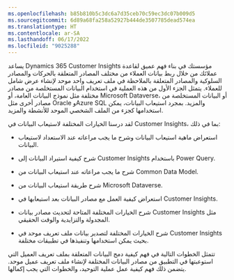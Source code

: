 ```yaml
---
ms.openlocfilehash: b85b810b5c3dc6a7d35ceb70c59ec3dc07b009d5
ms.sourcegitcommit: 6d89a68fa258a52927b444de3507785dead574ea
ms.translationtype: HT
ms.contentlocale: ar-SA
ms.lasthandoff: 06/17/2022
ms.locfileid: "9025288"
---
```

يساعد Dynamics 365 Customer Insights مؤسستك في بناء فهم عميق لقاعدة عملائك من خلال ربط بيانات العملاء من مختلف المصادر المتعلقة بالحركات والمصادر السلوكية والمصادر المتعلقة بالملاحظة في ملف تعريف واحد موحد لإنشاء عرض شامل للعملاء. يتمثل الجزء الأول من هذه العملية في استخدام البيانات المستخلصة من مصادر مختلفة مثل نموذج البيانات العامة، أو Microsoft Dataverse، أو البيانات المستخلصة من مصادر أخرى مثل Oracle وAzure SQL والمزيد. بمجرد استيعاب البيانات، يمكن استخدامها كجزء من الملف الشخصي الموحد للأنشطة والمزيد.

لقد درسنا الخيارات المختلفة لاستيعاب البيانات في Customer Insights، بما في ذلك:

-   استعراض ماهية استيعاب البيانات وشرح ما يجب مراعاته عند الاستعداد لاستيعاب البيانات.

-   شرح كيفية استيراد البيانات إلى Customer Insights باستخدام Power Query.

-   شرح ما يجب مراعاته عند استيعاب البيانات من Common Data Model.

-   شرح طريقة استيعاب البيانات من Microsoft Dataverse.

-   استعراض كيفية العمل مع مصادر البيانات بعد استيعابها في Customer Insights.

-   شرح الخيارات المختلفة المتاحة لتحديث مصادر بيانات Customer Insights مثل المجدولة والتزايدية والوقت الحقيقي.

-   شرح الخيارات المختلفة لتصدير بيانات ملف تعريف موحد في Customer Insights بحيث يمكن استخدامها وتنفيذها في تطبيقات مختلفة.

تتمثل الخطوات التالية في فهم كيفية دمج البيانات المتعلقة بملف تعريف العميل التي استوعبتها في التطبيق من مصادر البيانات المختلفة لإنشاء ملف تعريف عميل موحد. يتضمن ذلك فهم كيفية عمل عملية التوحيد، والخطوات التي يجب إكمالها.